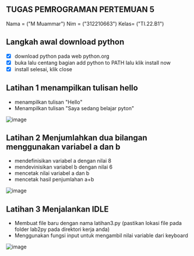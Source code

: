 ## TUGAS PEMROGRAMAN PERTEMUAN 5

Nama = ("M Muammar")
Nim  = ("312210663")
Kelas= ("TI.22.B1")


## Langkah awal download **python**

- [x] download python pada web python.org
- [x] buka lalu centang bagian add python to PATH lalu klik install now
- [x] install selesai, klik close

## Latihan 1 menampilkan tulisan hello


-  menampilkan tulisan "Hello"
- Menampilkan tulisan "Saya sedang belajar pyton"

![image](image/output-latihan1.PNG)

 ## Latihan 2 Menjumlahkan dua bilangan menggunakan variabel a dan b


 - mendefinisikan variabel a dengan nilai 8
 - mendevinisikan variabel b dengan nilai 6
 - mencetak nilai variabel a dan b
 - mencetak hasil penjumlahan a+b

![image](image/output-latihan2.PNG)

## Latihan 3 Menjalankan IDLE


- Membuat file baru dengan nama latihan3.py (pastikan lokasi file pada folder lab2py pada direktori kerja anda)
- Menggunakan fungsi input untuk mengambil nilai variable dari keyboard

![image](image/output-latihan3.PNG)
